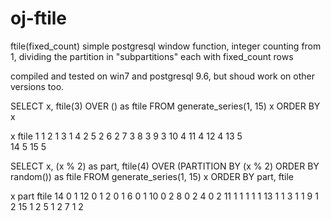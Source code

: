 # oj-ftile

ftile(fixed_count) 
  simple postgresql window function, 
  integer counting from 1, dividing the partition in "subpartitions" each with fixed_count rows

compiled and tested on win7 and postgresql 9.6,
but shoud work on other versions too.


SELECT  x,  ftile(3) OVER () as ftile
FROM generate_series(1, 15) x
ORDER BY x


x   ftile
1     1
2     1
3     1
4     2
5     2
6     2
7     3
8     3
9     3
10    4
11    4
12    4
13    5  
14    5
15    5


SELECT  x, (x % 2) as part, ftile(4) OVER (PARTITION BY (x % 2) ORDER BY random()) as ftile
FROM generate_series(1, 15) x
ORDER BY part, ftile

x   part  ftile
14    0      1
12    0      1
2     0      1
6     0      1
10    0      2
8     0      2
4     0      2
11    1      1
1     1      1
13    1      1 
3     1      1
9     1      2
15    1      2
5     1      2
7     1      2




